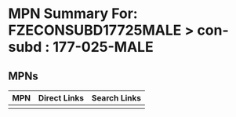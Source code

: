 



# MPN Summary For: FZECONSUBD17725MALE > con-subd : 177-025-MALE

## MPNs
  

|MPN|Direct Links|Search Links|
| :--- | :--- | :--- |
||||

